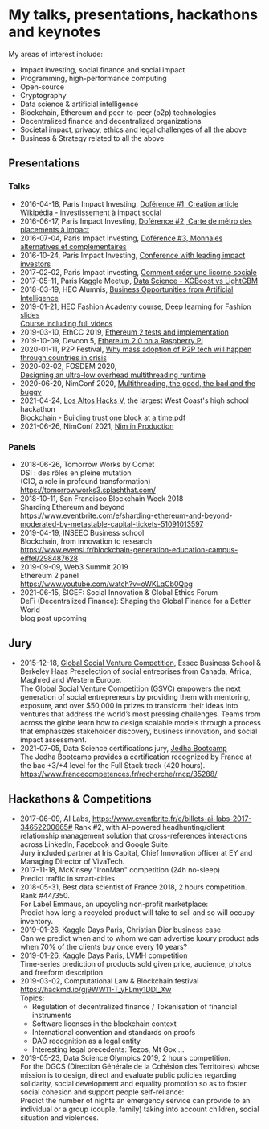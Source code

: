# My talks, presentations, hackathons and keynotes

My areas of interest include:
- Impact investing, social finance and social impact
- Programming, high-performance computing
- Open-source
- Cryptography
- Data science & artificial intelligence
- Blockchain, Ethereum and peer-to-peer (p2p) technologies
- Decentralized finance and decentralized organizations
- Societal impact, privacy, ethics and legal challenges of all the above
- Business & Strategy related to all the above
## Presentations

### Talks
- 2016-04-18, Paris Impact Investing, [Doférence #1, Création article Wikipédia -  investissement à impact social](2016-04-18%20-%20Paris%20Impact%20Investing%20-%20Doference%201%20-%20Création%20Wikipedia%20investissement%20à%20impact%20social.pdf)
- 2016-06-17, Paris Impact Investing, [Doférence #2, Carte de métro des placements à impact](2016-06-17%20-%20Paris%20Impact%20Investing%20-%20Doference%202%20-%20Carte%20de%20Metro%20des%20placements%20à%20impact.pdf)
- 2016-07-04, Paris Impact Investing, [Doférence #3, Monnaies alternatives et complémentaires]()
- 2016-10-24, Paris Impact Investing, [Conference with leading impact investors](2016-10-24%20-%20Paris%20Impact%20Investing%20Conference%20with%20leading%20impact%20investors.pdf)
- 2017-02-02, Paris Impact investing, [Comment créer une licorne sociale](2017-02-02%20-%20Paris%20Impact%20Investing%20-%20Comment%20créer%20une%20licorne%20sociale.pdf)
- 2017-05-11, Paris Kaggle Meetup, [Data Science - XGBoost vs LightGBM](2017-05-11%20-%20Paris%20Kaggle%20Meetup%20-%20XGBoost%20vs%20LightGBM.pdf)
- 2018-03-19, HEC Alumnis, [Business Opportunities from Artificial Intelligence](2018-03-19%20-%20HEC%20Alumnis%20-%20Business%20Opportunities%20from%20Artificial%20Intelligence.pdf)
- 2019-01-21, HEC Fashion Academy course, Deep learning for Fashion\
[slides](2019-01-21%20-%20HEC%20Fashion%20Academy%20-%20Deep%20Learning%20for%20Fashion.pdf)\
  [Course including full videos](https://docs.google.com/presentation/d/e/2PACX-1vTM1oTliVKa5NjnaGiQ4rEz-c41Uav81vUcqbG1UmPhuKHR3nekAxEOf-OLZzmrUjI6n1eA5o4e6arp/pub?start=false&loop=false&delayms=3000)
- 2019-03-10, EthCC 2019, [Ethereum 2 tests and implementation](2019-03-10%20-%20EthCC%202019%20-%20Eth2%20tests%20and%20Implementation.pdf)
- 2019-10-09, Devcon 5, [Ethereum 2.0 on a Raspberry Pi](2019-10-09%20-%20Devcon%205%20-%20Ethereum%202.0%20on%20a%20Raspberry%20Pi.pdf)
- 2020-01-11, P2P Festival, [Why mass adoption of P2P tech will happen through countries in crisis](2020-01-11%20-%20P2P%20Festival%20-%20Why%20mass%20adoption%20of%20P2P%20tech%20will%20happen%20through%20countries%20in%20crisis.pdf)
- 2020-02-02, FOSDEM 2020,\
  [Designing an ultra-low overhead multithreading runtime](2020-02-02%20-%20FOSDEM%202020%20-%20Designing%20an%20ultra%20low-overhead%20multithreading%20runtime%20for%20Nim.pdf)
- 2020-06-20, NimConf 2020, [Multithreading, the good, the bad and the buggy](2020-06-20%20-%20NimConf%202020%20-%20Multithreading,%20the%20good,%20the%20bad%20and%20the%20buggy.pdf)
- 2021-04-24, [Los Altos Hacks V](https://www.losaltoshacks.com/), the largest West Coast's high school hackathon\
[Blockchain - Building trust one block at a time.pdf](2021-04-24%20-%20Blockchain%20-%20Building%20trust%20one%20block%20at%20a%20time.pdf)
- 2021-06-26, NimConf 2021, [Nim in Production](2021-06-26%20-%20NimConf%202021%20-%20Nim%20in%20Production.pdf)

### Panels

- 2018-06-26, Tomorrow Works by Comet\
  DSI : des rôles en pleine mutation\
  (CIO, a role in profound transformation)\
  https://tomorrowworks3.splashthat.com/
- 2018-10-11, San Francisco Blockchain Week 2018\
  Sharding Ethereum and beyond\
  https://www.eventbrite.com/e/sharding-ethereum-and-beyond-moderated-by-metastable-capital-tickets-51091013597
- 2019-04-19, INSEEC Business school\
  Blockchain, from innovation to research\
  https://www.evensi.fr/blockchain-generation-education-campus-eiffel/298487628
- 2019-09-09, Web3 Summit 2019\
  Ethereum 2 panel\
  https://www.youtube.com/watch?v=oWKLqCb0Qpg
- 2021-06-15, SIGEF: Social Innovation & Global Ethics Forum\
  DeFi (Decentralized Finance): Shaping the Global Finance for a Better World\
  blog post upcoming

## Jury

- 2015-12-18, [Global Social Venture Competition](https://www.gsvc-essec.org/), Essec Business School & Berkeley Haas
  Preselection of social entreprises from Canada, Africa, Maghred and Western Europe.\
  The Global Social Venture Competition (GSVC) empowers the next generation of social entrepreneurs by providing them with mentoring, exposure, and over $50,000 in prizes to transform their ideas into ventures that address the world’s most pressing challenges. Teams from across the globe learn how to design scalable models through a process that emphasizes stakeholder discovery, business innovation, and social impact assessment.
- 2021-07-05, Data Science certifications jury, [Jedha Bootcamp](https://en.jedha.co/)\
  The Jedha Bootcamp provides a certification recognized by France at the bac +3/+4 level for the Full Stack track (420 hours).\
  https://www.francecompetences.fr/recherche/rncp/35288/

## Hackathons & Competitions

- 2017-06-09, AI Labs, https://www.eventbrite.fr/e/billets-ai-labs-2017-34652200665#
  Rank #2, with AI-powered headhunting/client relationship management solution
  that cross-references interactions across LinkedIn, Facebook and Google Suite.\
  Jury included partner at Iris Capital, Chief Innovation officer at EY and Managing Director of VivaTech.
- 2017-11-18, McKinsey "IronMan" competition (24h no-sleep)\
  Predict traffic in smart-cities
- 2018-05-31, Best data scientist of France 2018, 2 hours competition.
  Rank #44/350.\
  For Label Emmaus, an upcycling non-profit marketplace:\
  Predict how long a recycled product will take to sell and so will occupy inventory.
- 2019-01-26, Kaggle Days Paris, Christian Dior business case\
  Can we predict when and to whom we can advertise luxury product ads when 70% of the clients
  buy once every 10 years?
- 2019-01-26, Kaggle Days Paris, LVMH competition\
  Time-series prediction of products sold given price, audience, photos and freeform description
- 2019-03-02, Computational Law & Blockchain festival\
  https://hackmd.io/gj9WW11-T_yFLmy1DDl_Xw \
  Topics:
  - Regulation of decentralized finance / Tokenisation of financial instruments
  - Software licenses in the blockchain context
  - International convention and standards on proofs
  - DAO recognition as a legal entity
  - Interesting legal precedents: Tezos, Mt Gox …
- 2019-05-23, Data Science Olympics 2019, 2 hours competition.\
  For the DGCS (Direction Générale de la Cohésion des Territoires) whose mission is to design, direct and evaluate public policies regarding solidarity, social development and equality promotion so as to foster social cohesion and support people self-reliance:\
  Predict the number of nights an emergency service can provide to an individual or a group (couple, family)
  taking into account children, social situation and violences.
